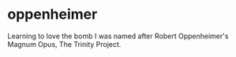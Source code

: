 # oppenheimer
Learning to love the bomb
I was named after Robert Oppenheimer's Magnum Opus, The Trinity Project. 
